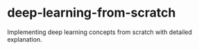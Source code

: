 # deep-learning-from-scratch
Implementing deep learning concepts from scratch with detailed explanation.
